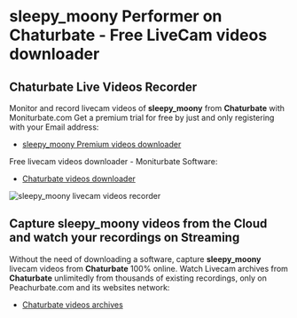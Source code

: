 # sleepy_moony Performer on Chaturbate - Free LiveCam videos downloader

## Chaturbate Live Videos Recorder

Monitor and record livecam videos of **sleepy_moony** from **Chaturbate** with Moniturbate.com
Get a premium trial for free by just and only registering with your Email address:
* [sleepy_moony Premium videos downloader](https://moniturbate.com/request-demo-licence-key.html)

Free livecam videos downloader - Moniturbate Software:
* [Chaturbate videos downloader](https://moniturbate.com/moniturbate-download-software.html)

![sleepy_moony livecam videos recorder](https://peachurnet.com/templates/moniturbate-software.png)


## Capture sleepy_moony videos from the Cloud and watch your recordings on Streaming

Without the need of downloading a software, capture **sleepy_moony** livecam videos from **Chaturbate** 100% online.
Watch Livecam archives from **Chaturbate** unlimitedly from thousands of existing recordings, only on Peachurbate.com and its websites network:
* [Chaturbate videos archives](https://peachurnet.com/)